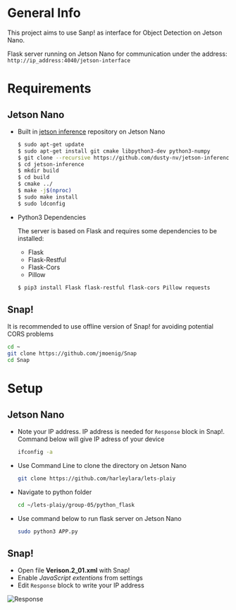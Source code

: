 # General Info
This project aims to use Sanp! as interface for Object Detection on Jetson Nano.

Flask server running on Jetson Nano for communication under the address:
`http://ip_address:4040/jetson-interface`

# Requirements
 ## Jetson Nano
  - Built in [jetson inference](https://github.com/dusty-nv/jetson-inference) repository on Jetson Nano
    ```bash
    $ sudo apt-get update
    $ sudo apt-get install git cmake libpython3-dev python3-numpy
    $ git clone --recursive https://github.com/dusty-nv/jetson-inference
    $ cd jetson-inference
    $ mkdir build
    $ cd build
    $ cmake ../
    $ make -j$(nproc)
    $ sudo make install
    $ sudo ldconfig
    ```
- Python3 Dependencies

  The server is based on Flask and requires some dependencies to be installed:

  - Flask
  - Flask-Restful
  - Flask-Cors
  - Pillow

  ```bash
  $ pip3 install Flask flask-restful flask-cors Pillow requests
  ```
## Snap!
   It is recommended to use offline version of Snap! for avoiding potential CORS problems
   ```bash
cd ~
git clone https://github.com/jmoenig/Snap
cd Snap
```
# Setup
## Jetson Nano
- Note your IP address. IP address is needed for `Response` block in Snap!. 
Command below will give IP adress of your device
  ```bash
  ifconfig -a
  ```
- Use Command Line to clone the directory on Jetson Nano
  ```bash
  git clone https://github.com/harleylara/lets-plaiy
  ```
- Navigate to python folder
   ```bash
  cd ~/lets-plaiy/group-05/python_flask
  ```
- Use command below to run flask server on Jetson Nano
    ```bash
    sudo python3 APP.py
  ```
## Snap!
- Open file __Verison.2_01.xml__ with Snap!
- Enable _JavaScript extentions_ from settings
- Edit `Response` block to write your IP address

![Response](/group-05/snap/Screenshots/Response.png)
